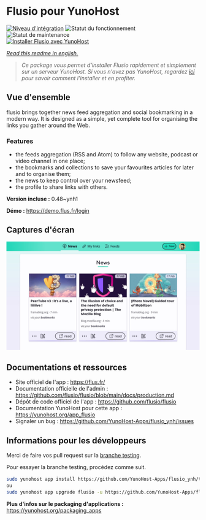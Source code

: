 <!--
N.B.: This README was automatically generated by https://github.com/YunoHost/apps/tree/master/tools/README-generator
It shall NOT be edited by hand.
-->

# Flusio pour YunoHost

[![Niveau d'intégration](https://dash.yunohost.org/integration/flusio.svg)](https://dash.yunohost.org/appci/app/flusio) ![Statut du fonctionnement](https://ci-apps.yunohost.org/ci/badges/flusio.status.svg) ![Statut de maintenance](https://ci-apps.yunohost.org/ci/badges/flusio.maintain.svg)  
[![Installer Flusio avec YunoHost](https://install-app.yunohost.org/install-with-yunohost.svg)](https://install-app.yunohost.org/?app=flusio)

*[Read this readme in english.](./README.md)*

> *Ce package vous permet d'installer Flusio rapidement et simplement sur un serveur YunoHost.
Si vous n'avez pas YunoHost, regardez [ici](https://yunohost.org/#/install) pour savoir comment l'installer et en profiter.*

## Vue d'ensemble

flusio brings together news feed aggregation and social bookmarking in a modern way. It is designed as a simple, yet complete tool for organising the links you gather around the Web.

### Features

- the feeds aggregation (RSS and Atom) to follow any website, podcast or video channel in one place;
- the bookmarks and collections to save your favourites articles for later and to organise them;
- the news to keep control over your newsfeed;
- the profile to share links with others.

**Version incluse :** 0.48~ynh1


**Démo :** https://demo.flus.fr/login

## Captures d'écran

![Capture d'écran de Flusio](./doc/screenshots/screenshot.jpg)

## Documentations et ressources

* Site officiel de l'app : <https://flus.fr/>
* Documentation officielle de l'admin : <https://github.com/flusio/flusio/blob/main/docs/production.md>
* Dépôt de code officiel de l'app : <https://github.com/flusio/flusio>
* Documentation YunoHost pour cette app : <https://yunohost.org/app_flusio>
* Signaler un bug : <https://github.com/YunoHost-Apps/flusio_ynh/issues>

## Informations pour les développeurs

Merci de faire vos pull request sur la [branche testing](https://github.com/YunoHost-Apps/flusio_ynh/tree/testing).

Pour essayer la branche testing, procédez comme suit.

``` bash
sudo yunohost app install https://github.com/YunoHost-Apps/flusio_ynh/tree/testing --debug
ou
sudo yunohost app upgrade flusio -u https://github.com/YunoHost-Apps/flusio_ynh/tree/testing --debug
```

**Plus d'infos sur le packaging d'applications :** <https://yunohost.org/packaging_apps>

